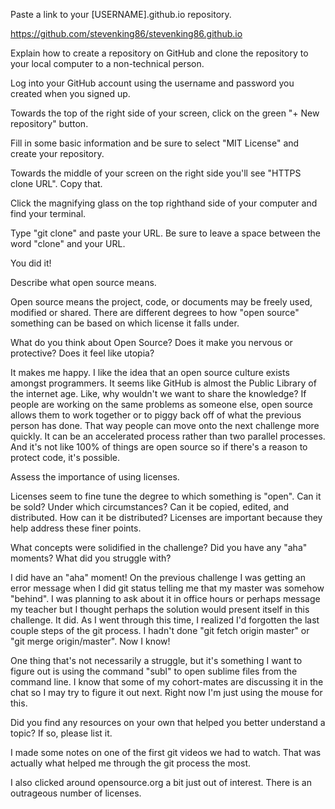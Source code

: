 Paste a link to your [USERNAME].github.io repository.

https://github.com/stevenking86/stevenking86.github.io

Explain how to create a repository on GitHub and clone the repository to your local computer to a non-technical person.

  Log into your GitHub account using the username and password you created when you signed up. 

  Towards the top of the right side of your screen, click on the green "+ New repository" button. 

  Fill in some basic information and be sure to select "MIT License" and create your repository.

  Towards the middle of your screen on the right side you'll see "HTTPS clone URL".  Copy that. 

  Click the magnifying glass on the top righthand side of your computer and find your terminal. 

  Type "git clone" and paste your URL.  Be sure to leave a space between the word "clone" and your URL. 

  You did it! 

Describe what open source means.

Open source means the project, code, or documents may be freely used, modified or shared.  There are different degrees to how "open source" something can be based on which license it falls under. 

What do you think about Open Source? Does it make you nervous or protective? Does it feel like utopia?

It makes me happy.  I like the idea that an open source culture exists amongst programmers.  It seems like GitHub is almost the Public Library of the internet age.  Like, why wouldn't we want to share the knowledge? If people are working on the same problems as someone else, open source allows them to work together or to piggy back off of what the previous person has done.  That way people can move onto the next challenge more quickly.  It can be an accelerated process rather than two parallel processes.  And it's not like 100% of things are open source so if there's a reason to protect code, it's possible. 

Assess the importance of using licenses.

Licenses seem to fine tune the degree to which something is "open".  Can it be sold? Under which circumstances? Can it be copied, edited, and distributed. How can it be distributed? Licenses are important because they help address these finer points. 

What concepts were solidified in the challenge? Did you have any "aha" moments? What did you struggle with?

I did have an "aha" moment! On the previous challenge I was getting an error message when I did git status telling me that my master was somehow "behind".  I was planning to ask about it in office hours or perhaps message my teacher but I thought perhaps the solution would present itself in this challenge.  It did.  As I went through this time, I realized I'd forgotten the last couple steps of the git process.  I hadn't done "git fetch origin master" or "git merge origin/master".  Now I know! 

One thing that's not necessarily a struggle, but it's something I want to figure out is using the command "subl" to open sublime files from the command line.  I know that some of my cohort-mates are discussing it in the chat so I may try to figure it out next. Right now I'm just using the mouse for this. 

Did you find any resources on your own that helped you better understand a topic? If so, please list it.

I made some notes on one of the first git videos we had to watch.  That was actually what helped me through the git process the most.  

I also clicked around opensource.org a bit just out of interest. There is an outrageous number of licenses. 